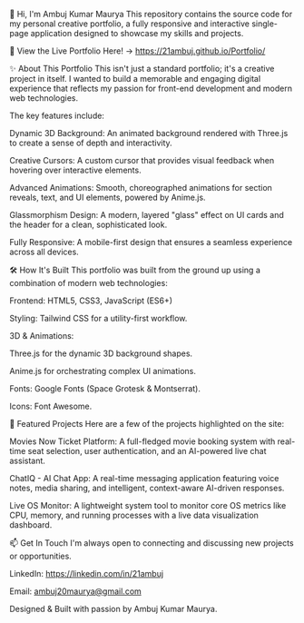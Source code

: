 👋 Hi, I'm Ambuj Kumar Maurya
This repository contains the source code for my personal creative portfolio, a fully responsive and interactive single-page application designed to showcase my skills and projects.

🚀 View the Live Portfolio Here! -> https://21ambuj.github.io/Portfolio/

✨ About This Portfolio
This isn't just a standard portfolio; it's a creative project in itself. I wanted to build a memorable and engaging digital experience that reflects my passion for front-end development and modern web technologies.

The key features include:

Dynamic 3D Background: An animated background rendered with Three.js to create a sense of depth and interactivity.

Creative Cursors: A custom cursor that provides visual feedback when hovering over interactive elements.

Advanced Animations: Smooth, choreographed animations for section reveals, text, and UI elements, powered by Anime.js.

Glassmorphism Design: A modern, layered "glass" effect on UI cards and the header for a clean, sophisticated look.

Fully Responsive: A mobile-first design that ensures a seamless experience across all devices.

🛠️ How It's Built
This portfolio was built from the ground up using a combination of modern web technologies:

Frontend: HTML5, CSS3, JavaScript (ES6+)

Styling: Tailwind CSS for a utility-first workflow.

3D & Animations:

Three.js for the dynamic 3D background shapes.

Anime.js for orchestrating complex UI animations.

Fonts: Google Fonts (Space Grotesk & Montserrat).

Icons: Font Awesome.

📂 Featured Projects
Here are a few of the projects highlighted on the site:

Movies Now Ticket Platform: A full-fledged movie booking system with real-time seat selection, user authentication, and an AI-powered live chat assistant.

ChatIQ - AI Chat App: A real-time messaging application featuring voice notes, media sharing, and intelligent, context-aware AI-driven responses.

Live OS Monitor: A lightweight system tool to monitor core OS metrics like CPU, memory, and running processes with a live data visualization dashboard.

📫 Get In Touch
I'm always open to connecting and discussing new projects or opportunities.

LinkedIn: https://linkedin.com/in/21ambuj

Email: ambuj20maurya@gmail.com

Designed & Built with passion by Ambuj Kumar Maurya.
